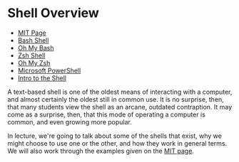 # Shell Overview

  - [MIT Page](https://missing.csail.mit.edu/2020/course-shell/)
  - [Bash Shell](https://www.gnu.org/software/bash/)
  - [Oh My Bash](https://ohmybash.nntoan.com)
  - [Zsh Shell](https://www.zsh.org)
  - [Oh My Zsh](https://ohmyz.sh)
  - [Microsoft PowerShell](https://docs.microsoft.com/en-us/powershell/)
  - [Intro to the Shell](https://youtu.be/ygLXHs2Vfck)

A text-based shell is one of the oldest means of interacting with a computer,
and almost certainly the oldest still in common use. It is no surprise, then,
that many students view the shell as an arcane, outdated contraption. It may
come as a surprise, then, that this mode of operating a computer is common, and
even growing more popular.

In lecture, we're going to talk about some of the shells that exist, why we
might choose to use one or the other, and how they work in general terms. We
will also work through the examples given on the [MIT
page](https://missing.csail.mit.edu/2020/course-shell/).

